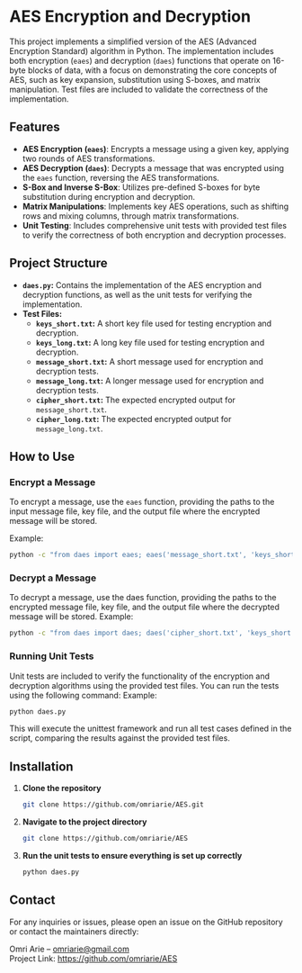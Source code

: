 # AES Encryption and Decryption

This project implements a simplified version of the AES (Advanced Encryption Standard) algorithm in Python. The implementation includes both encryption (`eaes`) and decryption (`daes`) functions that operate on 16-byte blocks of data, with a focus on demonstrating the core concepts of AES, such as key expansion, substitution using S-boxes, and matrix manipulation. Test files are included to validate the correctness of the implementation.

## Features

- **AES Encryption (`eaes`)**: Encrypts a message using a given key, applying two rounds of AES transformations.
- **AES Decryption (`daes`)**: Decrypts a message that was encrypted using the `eaes` function, reversing the AES transformations.
- **S-Box and Inverse S-Box**: Utilizes pre-defined S-boxes for byte substitution during encryption and decryption.
- **Matrix Manipulations**: Implements key AES operations, such as shifting rows and mixing columns, through matrix transformations.
- **Unit Testing**: Includes comprehensive unit tests with provided test files to verify the correctness of both encryption and decryption processes.

## Project Structure

- **`daes.py`:** Contains the implementation of the AES encryption and decryption functions, as well as the unit tests for verifying the implementation.
- **Test Files:**
  - **`keys_short.txt`:** A short key file used for testing encryption and decryption.
  - **`keys_long.txt`:** A long key file used for testing encryption and decryption.
  - **`message_short.txt`:** A short message used for encryption and decryption tests.
  - **`message_long.txt`:** A longer message used for encryption and decryption tests.
  - **`cipher_short.txt`:** The expected encrypted output for `message_short.txt`.
  - **`cipher_long.txt`:** The expected encrypted output for `message_long.txt`.

## How to Use

### Encrypt a Message

To encrypt a message, use the `eaes` function, providing the paths to the input message file, key file, and the output file where the encrypted message will be stored.

Example:
```bash
python -c "from daes import eaes; eaes('message_short.txt', 'keys_short.txt', 'encrypted.txt')"
```

### Decrypt a Message  
To decrypt a message, use the daes function, providing the paths to the encrypted message file, key file, and the output file where the decrypted message will be stored.
Example:
```bash
python -c "from daes import daes; daes('cipher_short.txt', 'keys_short.txt', 'decrypted.txt')"

```

### Running Unit Tests 
Unit tests are included to verify the functionality of the encryption and decryption algorithms using the provided test files. You can run the tests using the following command:
Example:
```bash
python daes.py

```
This will execute the unittest framework and run all test cases defined in the script, comparing the results against the provided test files.

## Installation  

1. **Clone the repository**
   ```bash
   git clone https://github.com/omriarie/AES.git
   ```

2. **Navigate to the project directory**
   ```bash
   git clone https://github.com/omriarie/AES
   ```

3. **Run the unit tests to ensure everything is set up correctly**
   ```bash
   python daes.py
   ```


## Contact
For any inquiries or issues, please open an issue on the GitHub repository or contact the maintainers directly:

Omri Arie – omriarie@gmail.com  
Project Link: https://github.com/omriarie/AES
